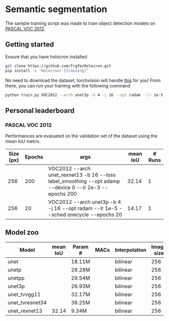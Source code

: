 # Semantic segmentation

The sample training script was made to train object detection models on [PASCAL VOC 2012](http://host.robots.ox.ac.uk/pascal/VOC/voc2012/).

## Getting started

Ensure that you have holocron installed

```bash
git clone https://github.com/frgfm/Holocron.git
pip install -e "Holocron/.[training]"
```

No need to download the dataset, torchvision will handle [this](https://pytorch.org/docs/stable/torchvision/datasets.html#torchvision.datasets.VOCSegmentation) for you! From there, you can run your training with the following command

```bash
python train.py VOC2012 --arch unet3p -b 4 -j 16 --opt radam --lr 1e-5 --sched onecycle --epochs 20
```



## Personal leaderboard

### PASCAL VOC 2012

Performances are evaluated on the validation set of the dataset using the mean IoU metric.

| Size (px) | Epochs | args                                                         | mean IoU | # Runs |
| --------- | ------ | ------------------------------------------------------------ | -------- | ------ |
| 256       | 200    | VOC2012 --arch unet_rexnet13 -b 16 --loss label_smoothing --opt adamp --device 0 --lr 2e-3 --epochs 200 | 32.14    | 1      |
| 256       | 20     | VOC2012 --arch unet3p -b 4 -j 16 --opt radam --lr 1e-5 --sched onecycle --epochs 20 | 14.17    | 1      |



## Model zoo

| Model         | mean IoU | Param # | MACs | Interpolation | Image size |
| ------------- | -------- | ------- | ---- | ------------- | ---------- |
| unet          |          | 18.11M |      | bilinear      | 256        |
| unetp         |          | 28.28M  |      | bilinear      | 256        |
| unetpp        |          | 29.54M  |      | bilinear      | 256        |
| unet3p        |          | 26.93M  |      | bilinear      | 256    |
| unet_tvvgg11  |          | 32.17M |      | bilinear      | 256        |
| unet_tvresnet34 |     | 36.25M |      | bilinear      | 256        |
| unet_rexnet13 | 32.14    | 9.34M |      | bilinear      | 256        |

